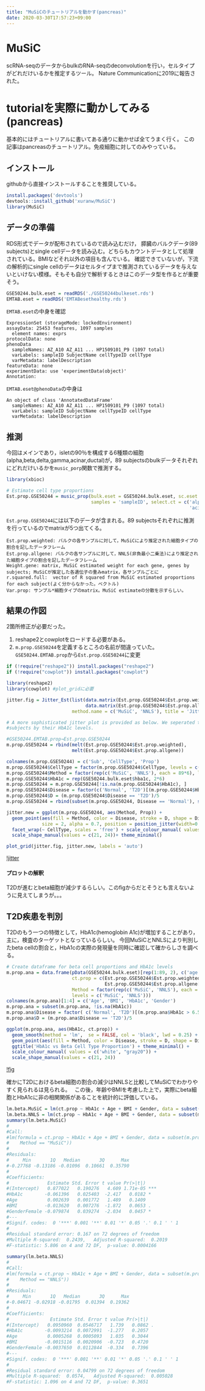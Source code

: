 ```yaml
---
title: "MuSiCのチュートリアルを動かす(pancreas)"
date: 2020-03-30T17:57:23+09:00
---
```


# MuSiC 
scRNA-seqのデータからbulkのRNA-seqのdeconvolutionを行い，セルタイプがどれだけいるかを推定するツール。 
Nature Communicationに2019に報告された。

# tutorialを実際に動かしてみる(pancreas) 
基本的にはチュートリアルに書いてある通りに動かせば全てうまく行く。
この記事はpancreasのチュートリアル。免疫細胞に対してのみやっている。

## インストール 
githubから直接インストールすることを推奨している。
```r
install.packages('devtools')
devtools::install_github('xuranw/MuSiC')
library(MuSiC)
```

## データの準備　
RDS形式でデータが配布されているので読み込むだけ，
膵臓のバルクデータ(89 subjects)とsingle cellデータを読み込む。どちらもカウントデータとして処理されている。BMIなどそれ以外の項目も含んでいる。
確認できていないが，下流の解析的にsingle cellのデータはセルタイプまで推測されているデータを与えないといけない模様。そもそも自分で解析するときはこのデータ型を作るとが重要そう。

```r
GSE50244.bulk.eset = readRDS('./GSE50244bulkeset.rds')
EMTAB.eset = readRDS('EMTABesethealthy.rds')
```
`EMTAB.eset`の中身を確認
```
ExpressionSet (storageMode: lockedEnvironment)
assayData: 25453 features, 1097 samples 
  element names: exprs 
protocolData: none
phenoData
  sampleNames: AZ_A10 AZ_A11 ... HP1509101_P9 (1097 total)
  varLabels: sampleID SubjectName cellTypeID cellType
  varMetadata: labelDescription
featureData: none
experimentData: use 'experimentData(object)'
Annotation: 
```
`EMTAB.eset@phenoData`の中身は
```
An object of class 'AnnotatedDataFrame'
  sampleNames: AZ_A10 AZ_A11 ... HP1509101_P9 (1097 total)
  varLabels: sampleID SubjectName cellTypeID cellType
  varMetadata: labelDescription
```


## 推測 
今回はメインであり，isletの90％を構成する6種類の細胞(alpha,beta,delta,gamma,acinar,ductal)が，89 subjectsのbulkデータそれぞれにどれだけいるかを`music_porp`関数で推測する。

```r
library(xbioc)

# Estimate cell type proportions
Est.prop.GSE50244 = music_prop(bulk.eset = GSE50244.bulk.eset, sc.eset = EMTAB.eset, clusters = 'cellType',
                               samples = 'sampleID', select.ct = c('alpha', 'beta', 'delta', 'gamma',
                                                                   'acinar', 'ductal'), verbose = F)
```
`Est.prop.GSE50244`には以下のデータが含まれる。89 subjectsそれぞれに推測を行っているのでmatrixが5つ出てくる。
```
Est.prop.weighted: バルクの各サンプルに対して，MuSiCにより推定された細胞タイプの割合を記したデータフレーム 
Est.prop.allgene: バルクの各サンプルに対して，NNLS(非負最小二乗法)により推定された細胞タイプの割合を記したデータフレーム 
Weight.gene: matrix, MuSiC estimated weight for each gene, genes by subjects; MuSiCが推定した各遺伝子の重みmatrix，各サンプルごとに
r.squared.full:  vector of R squared from MuSiC estimated proportions for each subject(よく分からなかった。ベクトル)
Var.prop: サンプル*細胞タイプのmatrix。MuSiC estimateの分散を示すらしい。
```

## 結果の作図　
2箇所修正が必要だった。
1. reshape2とcowplotをロードする必要がある。
2. `m.prop.GSE50244`を定義するところの名前が間違っていた。`GSE50244.EMTAB.prop`から`Est.prop.GSE50244`に変更　

```r
if (!require("reshape2")) install.packages("reshape2")
if (!require("cowplot")) install.packages("cowplot")

library(reshape2)
library(cowplot) #plot_gridに必要

jitter.fig = Jitter_Est(list(data.matrix(Est.prop.GSE50244$Est.prop.weighted),
                             data.matrix(Est.prop.GSE50244$Est.prop.allgene)),
                        method.name = c('MuSiC', 'NNLS'), title = 'Jitter plot of Est Proportions')

# A more sophisticated jitter plot is provided as below. We seperated the T2D subjects and normal
#subjects by their HbA1c levels.

#GSE50244.EMTAB.prop→Est.prop.GSE50244
m.prop.GSE50244 = rbind(melt(Est.prop.GSE50244$Est.prop.weighted),
                        melt(Est.prop.GSE50244$Est.prop.allgene))

colnames(m.prop.GSE50244) = c('Sub', 'CellType', 'Prop')
m.prop.GSE50244$CellType = factor(m.prop.GSE50244$CellType, levels = c('alpha', 'beta', 'delta', 'gamma', 'acinar', 'ductal'))
m.prop.GSE50244$Method = factor(rep(c('MuSiC', 'NNLS'), each = 89*6), levels = c('MuSiC', 'NNLS'))
m.prop.GSE50244$HbA1c = rep(GSE50244.bulk.eset$hba1c, 2*6)
m.prop.GSE50244 = m.prop.GSE50244[!is.na(m.prop.GSE50244$HbA1c), ]
m.prop.GSE50244$Disease = factor(c('Normal', 'T2D')[(m.prop.GSE50244$HbA1c > 6.5)+1], levels = c('Normal', 'T2D'))
m.prop.GSE50244$D = (m.prop.GSE50244$Disease == 'T2D')/5
m.prop.GSE50244 = rbind(subset(m.prop.GSE50244, Disease == 'Normal'), subset(m.prop.GSE50244, Disease != 'Normal'))

jitter.new = ggplot(m.prop.GSE50244, aes(Method, Prop)) +
  geom_point(aes(fill = Method, color = Disease, stroke = D, shape = Disease),
             size = 2, alpha = 0.7, position = position_jitter(width=0.25, height=0)) +
  facet_wrap(~ CellType, scales = 'free') + scale_colour_manual( values = c('white', "gray20")) +
  scale_shape_manual(values = c(21, 24))+ theme_minimal()

plot_grid(jitter.fig, jitter.new, labels = 'auto')
```

[!jitter](https://xuranw.github.io/MuSiC/articles/images/GSE50244jitter.jpg)


#### プロットの解釈 
T2Dが進むとbeta細胞が減少するらしい。このfigからだとそうとも言えないように見えてしまうが。。。 

## T2D疾患を判別 
T2Dのもう一つの特徴として，HbA1c(hemoglobin A1c)が増加することがあり，主に，検査のターゲットとなっているらしい。
今回MuSiCとNNLSにより判別したbeta cellの割合と，HbA1cの実際の発現量を同時に確認して確からしさを調べる。 

```r
# Create dataframe for beta cell proportions and HbA1c levels
m.prop.ana = data.frame(pData(GSE50244.bulk.eset)[rep(1:89, 2), c('age', 'bmi', 'hba1c', 'gender')],
                        ct.prop = c(Est.prop.GSE50244$Est.prop.weighted[, 2], 
                                    Est.prop.GSE50244$Est.prop.allgene[, 2]), 
                        Method = factor(rep(c('MuSiC', 'NNLS'), each = 89), 
                        levels = c('MuSiC', 'NNLS')))
colnames(m.prop.ana)[1:4] = c('Age', 'BMI', 'HbA1c', 'Gender')
m.prop.ana = subset(m.prop.ana, !is.na(HbA1c))
m.prop.ana$Disease = factor( c('Normal', 'T2D')[(m.prop.ana$HbA1c > 6.5) + 1], c('Normal', 'T2D') )
m.prop.ana$D = (m.prop.ana$Disease == 'T2D')/5

ggplot(m.prop.ana, aes(HbA1c, ct.prop)) + 
  geom_smooth(method = 'lm',  se = FALSE, col = 'black', lwd = 0.25) +
  geom_point(aes(fill = Method, color = Disease, stroke = D, shape = Disease), size = 2, alpha = 0.7) +  facet_wrap(~ Method) + 
  ggtitle('HbA1c vs Beta Cell Type Proportion') + theme_minimal() + 
  scale_colour_manual( values = c('white', "gray20")) + 
  scale_shape_manual(values = c(21, 24))
```

[!fig](https://xuranw.github.io/MuSiC/articles/images/GSE50244beta.jpg) 

確かにT2Dにおけるbeta細胞の割合の減少はNNLSと比較してMuSiCでわかりやすく見られるは見られる。　
この後，年齢やBMIを考慮した上で，実際にbeta細胞とHbA1cに非の相関関係があることを統計的に評価している。 
```r
lm.beta.MuSiC = lm(ct.prop ~ HbA1c + Age + BMI + Gender, data = subset(m.prop.ana, Method == 'MuSiC'))
lm.beta.NNLS = lm(ct.prop ~ HbA1c + Age + BMI + Gender, data = subset(m.prop.ana, Method == 'NNLS'))
summary(lm.beta.MuSiC)
#
#Call:
#lm(formula = ct.prop ~ HbA1c + Age + BMI + Gender, data = subset(m.prop.ana,
#    Method == "MuSiC"))
#
#Residuals:
#     Min       1Q   Median       3Q      Max
#-0.27768 -0.13186 -0.01096  0.10661  0.35790
#
#Coefficients:
#              Estimate Std. Error t value Pr(>|t|)
#(Intercept)   0.877022   0.190276   4.609 1.71e-05 ***
#HbA1c        -0.061396   0.025403  -2.417   0.0182 *
#Age           0.002639   0.001772   1.489   0.1409
#BMI          -0.013620   0.007276  -1.872   0.0653 .
#GenderFemale -0.079874   0.039274  -2.034   0.0457 *
#---
#Signif. codes:  0 '***' 0.001 '**' 0.01 '*' 0.05 '.' 0.1 ' ' 1
#
#Residual standard error: 0.167 on 72 degrees of freedom
#Multiple R-squared:  0.2439,   Adjusted R-squared:  0.2019
#F-statistic: 5.806 on 4 and 72 DF,  p-value: 0.0004166

summary(lm.beta.NNLS)
#
#Call:
#lm(formula = ct.prop ~ HbA1c + Age + BMI + Gender, data = subset(m.prop.ana,
#    Method == "NNLS"))
#
#Residuals:
#     Min       1Q   Median       3Q      Max
#-0.04671 -0.02918 -0.01795  0.01394  0.19362
#
#Coefficients:
#               Estimate Std. Error t value Pr(>|t|)
#(Intercept)   0.0950960  0.0546717   1.739   0.0862 .
#HbA1c        -0.0093214  0.0072991  -1.277   0.2057
#Age           0.0005268  0.0005093   1.035   0.3044
#BMI          -0.0015116  0.0020906  -0.723   0.4720
#GenderFemale -0.0037650  0.0112844  -0.334   0.7396
#---
#Signif. codes:  0 '***' 0.001 '**' 0.01 '*' 0.05 '.' 0.1 ' ' 1
#
#Residual standard error: 0.04799 on 72 degrees of freedom
#Multiple R-squared:  0.0574,   Adjusted R-squared:  0.005028
#F-statistic: 1.096 on 4 and 72 DF,  p-value: 0.3651
```


